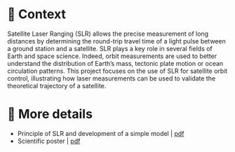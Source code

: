 # :satellite: Context
Satellite Laser Ranging (SLR) allows the precise measurement of long distances by determining the round-trip travel time of a light pulse between a ground station and a satellite.
SLR plays a key role in several fields of Earth and space science.
Indeed, orbit measurements are used to better understand the distribution of Earth’s mass, tectonic plate motion or ocean circulation patterns.
This project focuses on the use of SLR for satellite orbit control, illustrating how laser measurements can be used to validate the theoretical trajectory of a satellite.

# :mag_right: More details
- Principle of SLR and development of a simple model | [pdf](https://github.com/QGarot/satellite-laser-ranging/blob/master/introduction.pdf)
- Scientific poster | [pdf](https://github.com/QGarot/satellite-laser-ranging/blob/master/poster.pdf)
